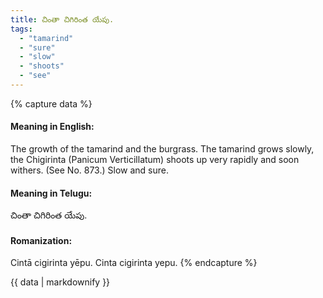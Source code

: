 ```yaml
---
title: చింతా చిగిరింత యేపు.
tags:
  - "tamarind"
  - "sure"
  - "slow"
  - "shoots"
  - "see"
---
```


{% capture data %}
#### Meaning in English:
The growth of the tamarind and the burgrass.
The tamarind grows slowly, the Chigirinta (Panicum Verticillatum) shoots up very rapidly and soon withers.
(See No. 873.)
Slow and sure.

#### Meaning in Telugu:
చింతా చిగిరింత యేపు.

#### Romanization:
Cintā cigirinta yēpu.
Cinta cigirinta yepu.
{% endcapture %}

{{ data | markdownify }}

